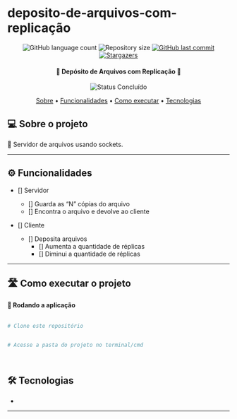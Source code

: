 # deposito-de-arquivos-com-replicação

<p align="center">
  <img alt="GitHub language count" src="https://img.shields.io/github/languages/count/mauricio-sj/MATA59_Redes_de_Computadores-deposito_de_arquivo_com_replicacao?color=%2304D361">

  <img alt="Repository size" src="https://img.shields.io/github/repo-size/mauricio-sj/MATA59_Redes_de_Computadores-deposito_de_arquivo_com_replicacao">
  
  <a href="https://github.com/caiovinisl/metodos-hashing/commits/main">
    <img alt="GitHub last commit" src="https://img.shields.io/github/last-commit/mauricio-sj/MATA59_Redes_de_Computadores-deposito_de_arquivo_com_replicacao">
  </a>
   
   <a href="https://github.com/mauricio-sj/metodos-hashing/stargazers">
    <img alt="Stargazers" src="https://img.shields.io/github/stars/mauricio-sj/MATA59_Redes_de_Computadores-deposito_de_arquivo_com_replicacao?style=social">
  </a>
  
 
</p>

<h4 align="center"> 
	🚧 Depósito de Arquivos com Replicação 🚧
</h4>

<p align="center">
	<img alt="Status Concluído" src="https://img.shields.io/badge/STATUS-CONCLU%C3%8DDO-brightgreen">
</p>

<p align="center">
 <a href="#-sobre-o-projeto">Sobre</a> •
 <a href="#-funcionalidades">Funcionalidades</a> •
 <a href="#-como-executar-o-projeto">Como executar</a> • 
 <a href="#-tecnologias">Tecnologias</a>
</p>

## 💻 Sobre o projeto

📄 Servidor de arquivos usando sockets.



---

## ⚙️ Funcionalidades

- [] Servidor
  - [] Guarda as “N” cópias do arquivo
  - [] Encontra o arquivo e devolve ao cliente

- [] Cliente
  - [] Deposita arquivos
  	- [] Aumenta a quantidade de réplicas
   	- [] Diminui a quantidade de réplicas


---

## 🛣️ Como executar o projeto

#### 🎲 Rodando a aplicação

```bash

# Clone este repositório


# Acesse a pasta do projeto no terminal/cmd




```

## 🛠 Tecnologias

*

---
